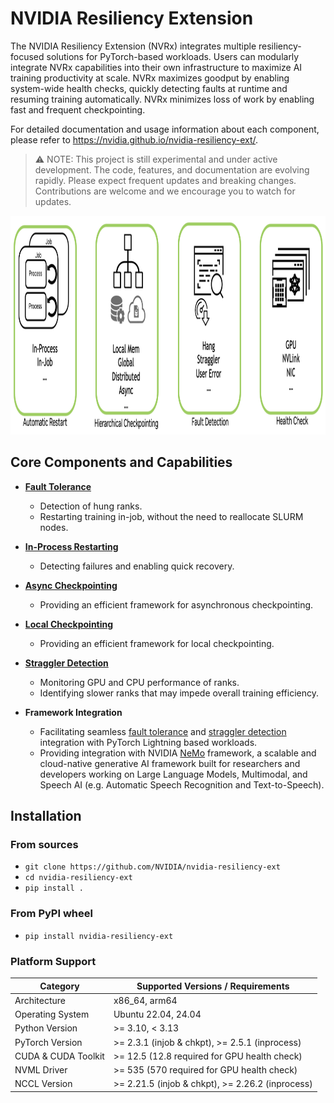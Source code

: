 # NVIDIA Resiliency Extension

The NVIDIA Resiliency Extension (NVRx) integrates multiple resiliency-focused solutions for PyTorch-based workloads. Users can modularly integrate NVRx capabilities into their own infrastructure to maximize AI training productivity at scale. NVRx maximizes goodput by enabling system-wide health checks, quickly detecting faults at runtime and resuming training automatically. NVRx minimizes loss of work by enabling fast and frequent checkpointing. 

For detailed documentation and usage information about each component, please refer to https://nvidia.github.io/nvidia-resiliency-ext/.

> ⚠️ NOTE: This project is still experimental and under active development. The code, features, and documentation are evolving rapidly. Please expect frequent updates and breaking changes. Contributions are welcome and we encourage you to watch for updates.

<img src="/docs/source/media/nvrx_core_features.png" alt="Figure highlighting core NVRx features including automatic restart, hierarchical checkpointing, fault detection and health checks" width="950" height="350">


## Core Components and Capabilities

- **[Fault Tolerance](https://nvidia.github.io/nvidia-resiliency-ext/fault_tolerance/index.html)**
  - Detection of hung ranks.  
  - Restarting training in-job, without the need to reallocate SLURM nodes.

- **[In-Process Restarting](https://nvidia.github.io/nvidia-resiliency-ext/inprocess/index.html)**
  - Detecting failures and enabling quick recovery.

- **[Async Checkpointing](https://nvidia.github.io/nvidia-resiliency-ext/checkpointing/async/index.html)**
  - Providing an efficient framework for asynchronous checkpointing.

- **[Local Checkpointing](https://nvidia.github.io/nvidia-resiliency-ext/checkpointing/local/index.html)**
  - Providing an efficient framework for local checkpointing.

- **[Straggler Detection](https://nvidia.github.io/nvidia-resiliency-ext/straggler_det/index.html)**
  - Monitoring GPU and CPU performance of ranks.  
  - Identifying slower ranks that may impede overall training efficiency.

- **Framework Integration**
  - Facilitating seamless [fault tolerance](https://nvidia.github.io/nvidia-resiliency-ext/fault_tolerance/integration/ptl.html) and [straggler detection](https://nvidia.github.io/nvidia-resiliency-ext/straggler_det/usage_guide.html#integration-guide) integration with PyTorch Lightning based workloads.
  - Providing integration with NVIDIA [NeMo](https://docs.nvidia.com/nemo-framework/user-guide/latest/resiliency.html) framework, a scalable and cloud-native generative AI framework built for researchers and developers working on Large Language Models, Multimodal, and Speech AI (e.g. Automatic Speech Recognition and Text-to-Speech).

## Installation

### From sources
- `git clone https://github.com/NVIDIA/nvidia-resiliency-ext`
- `cd nvidia-resiliency-ext`
- `pip install .`


### From PyPI wheel
- `pip install nvidia-resiliency-ext`

### Platform Support

| Category             | Supported Versions / Requirements                                          |
|----------------------|----------------------------------------------------------------------------|
| Architecture         | x86_64, arm64                                                              |
| Operating System     | Ubuntu 22.04, 24.04                                                        |
| Python Version       | >= 3.10, < 3.13                                                            |
| PyTorch Version      | >= 2.3.1 (injob & chkpt), >= 2.5.1 (inprocess)                             |
| CUDA & CUDA Toolkit  | >= 12.5 (12.8 required for GPU health check)                               |
| NVML Driver          | >= 535 (570 required for GPU health check)                                 |
| NCCL Version         | >= 2.21.5 (injob & chkpt), >= 2.26.2 (inprocess)                           |

